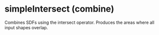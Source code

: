 # simpleIntersect (combine)

Combines SDFs using the intersect operator.
Produces the areas where all input shapes overlap.